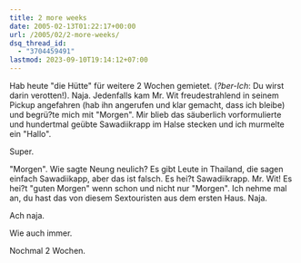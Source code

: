 ```yaml
---
title: 2 more weeks
date: 2005-02-13T01:22:17+00:00
url: /2005/02/2-more-weeks/
dsq_thread_id:
  - "3704459491"
lastmod: 2023-09-10T19:14:12+07:00
---
```

Hab heute "die Hütte" für weitere 2 Wochen gemietet. (_?ber-Ich_: Du wirst darin verotten!). Naja. Jedenfalls kam Mr. Wit freudestrahlend in seinem Pickup angefahren (hab ihn angerufen und klar gemacht, dass ich bleibe) und begrü?te mich mit "Morgen". Mir blieb das säuberlich vorformulierte und hundertmal geübte Sawadiikrapp im Halse stecken und ich murmelte ein "Hallo".

Super.

"Morgen". Wie sagte Neung neulich? Es gibt Leute in Thailand, die sagen einfach Sawadiikapp, aber das ist falsch. Es hei?t Sawadiikrapp. Mr. Wit! Es hei?t "guten Morgen" wenn schon und nicht nur "Morgen". Ich nehme mal an, du hast das von diesem Sextouristen aus dem ersten Haus. Naja.

Ach naja.

Wie auch immer.

Nochmal 2 Wochen.
